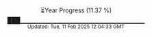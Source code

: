 <p align="center">
⏳Year Progress (11.37 %)<br>
███▁▁▁▁▁▁▁▁▁▁▁▁▁▁▁▁▁▁▁▁▁▁▁▁▁▁▁ <br>
<sub>Updated: Tue, 11 Feb 2025 12:04:33 GMT</sub>
</p>


